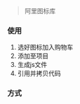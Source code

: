 <!-- 
title: 30-IconFont
sort: 
--> 

> 阿里图标库

### 使用

1. 选好图标加入购物车
2. 添加至项目
3. 生成js文件
4. 引用并拷贝代码

### 方式

